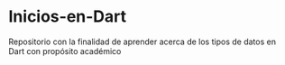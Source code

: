 # Inicios-en-Dart
Repositorio con la finalidad de aprender acerca de los tipos de datos en Dart con propósito académico
